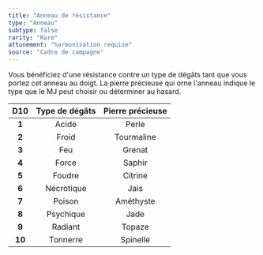```yaml
---
title: "Anneau de résistance"
type: "Anneau"
subtype: false
rarity: "Rare"
attunement: "harmonisation requise"
source: "Cadre de campagne"
---
```

Vous bénéficiez d'une résistance contre un type de dégâts tant que vous portez cet anneau au doigt. La pierre précieuse qui orne l'anneau indique le type que le MJ peut choisir ou déterminer au hasard.

|D10|Type de dégâts|Pierre précieuse|
|:-:|:-:|:-:|
|**1**|Acide|Perle|
|**2**|Froid|Tourmaline|
|**3**|Feu|Grenat|
|**4**|Force|Saphir|
|**5**|Foudre|Citrine|
|**6**|Nécrotique|Jais|
|**7**|Poison|Améthyste|
|**8**|Psychique|Jade|
|**9**|Radiant|Topaze|
|**10**|Tonnerre|Spinelle|
